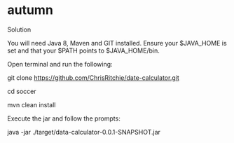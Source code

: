 # autumn
Solution



You will need Java 8, Maven and GIT installed. Ensure your $JAVA_HOME is set and that your $PATH points to $JAVA_HOME/bin.

Open terminal and run the following:

git clone https://github.com/ChrisRitchie/date-calculator.git

cd soccer

mvn clean install

Execute the jar and follow the prompts:

java -jar ./target/data-calculator-0.0.1-SNAPSHOT.jar
